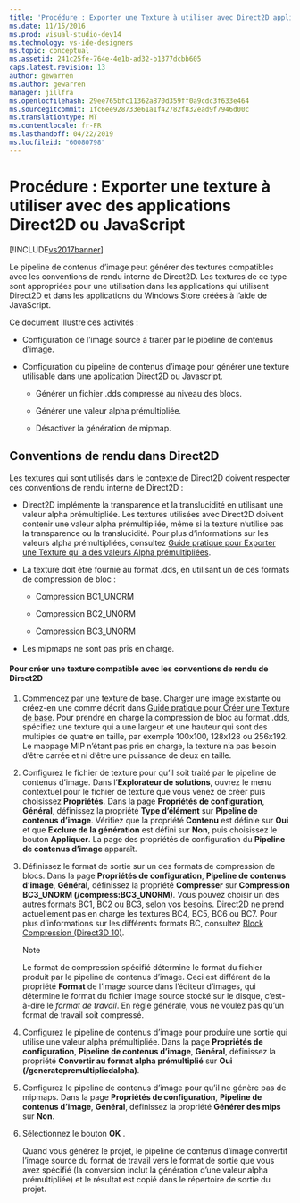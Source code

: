 ```yaml
---
title: 'Procédure : Exporter une Texture à utiliser avec Direct2D applications JavaScript ou Direct2d | Microsoft Docs'
ms.date: 11/15/2016
ms.prod: visual-studio-dev14
ms.technology: vs-ide-designers
ms.topic: conceptual
ms.assetid: 241c25fe-764e-4e1b-ad32-b1377dcbb605
caps.latest.revision: 13
author: gewarren
ms.author: gewarren
manager: jillfra
ms.openlocfilehash: 29ee765bfc11362a870d359ff0a9cdc3f633e464
ms.sourcegitcommit: 1fc6ee928733e61a1f42782f832ead9f7946d00c
ms.translationtype: MT
ms.contentlocale: fr-FR
ms.lasthandoff: 04/22/2019
ms.locfileid: "60080798"
---
```

# <a name="how-to-export-a-texture-for-use-with-direct2d-or-javascipt-apps"></a>Procédure : Exporter une texture à utiliser avec des applications Direct2D ou JavaScript
[!INCLUDE[vs2017banner](../includes/vs2017banner.md)]

Le pipeline de contenus d’image peut générer des textures compatibles avec les conventions de rendu interne de Direct2D. Les textures de ce type sont appropriées pour une utilisation dans les applications qui utilisent Direct2D et dans les applications du Windows Store créées à l’aide de JavaScript.  
  
 Ce document illustre ces activités :  
  
- Configuration de l’image source à traiter par le pipeline de contenus d’image.  
  
- Configuration du pipeline de contenus d’image pour générer une texture utilisable dans une application Direct2D ou Javascript.  
  
    - Générer un fichier .dds compressé au niveau des blocs.  
  
    - Générer une valeur alpha prémultipliée.  
  
    - Désactiver la génération de mipmap.  
  
## <a name="rendering-conventions-in-direct2d"></a>Conventions de rendu dans Direct2D  
 Les textures qui sont utilisés dans le contexte de Direct2D doivent respecter ces conventions de rendu interne de Direct2D :  
  
- Direct2D implémente la transparence et la translucidité en utilisant une valeur alpha prémultipliée. Les textures utilisées avec Direct2D doivent contenir une valeur alpha prémultipliée, même si la texture n’utilise pas la transparence ou la translucidité. Pour plus d’informations sur les valeurs alpha prémultipliées, consultez [Guide pratique pour Exporter une Texture qui a des valeurs Alpha prémultipliées](../designers/how-to-export-a-texture-that-has-premultiplied-alpha.md).  
  
- La texture doit être fournie au format .dds, en utilisant un de ces formats de compression de bloc :  
  
    - Compression BC1_UNORM  
  
    - Compression BC2_UNORM  
  
    - Compression BC3_UNORM  
  
- Les mipmaps ne sont pas pris en charge.  
  
#### <a name="to-create-a-texture-thats-compatible-with-direct2d-rendering-conventions"></a>Pour créer une texture compatible avec les conventions de rendu de Direct2D  
  
1. Commencez par une texture de base. Charger une image existante ou créez-en une comme décrit dans [Guide pratique pour Créer une Texture de base](../designers/how-to-create-a-basic-texture.md). Pour prendre en charge la compression de bloc au format .dds, spécifiez une texture qui a une largeur et une hauteur qui sont des multiples de quatre en taille, par exemple 100x100, 128x128 ou 256x192. Le mappage MIP n’étant pas pris en charge, la texture n’a pas besoin d’être carrée et ni d’être une puissance de deux en taille.  
  
2. Configurez le fichier de texture pour qu’il soit traité par le pipeline de contenus d’image. Dans l’**Explorateur de solutions**, ouvrez le menu contextuel pour le fichier de texture que vous venez de créer puis choisissez **Propriétés**. Dans la page **Propriétés de configuration**, **Général**, définissez la propriété **Type d’élément** sur **Pipeline de contenus d’image**. Vérifiez que la propriété **Contenu** est définie sur **Oui** et que **Exclure de la génération** est défini sur **Non**, puis choisissez le bouton **Appliquer**. La page des propriétés de configuration du **Pipeline de contenus d’image** apparaît.  
  
3. Définissez le format de sortie sur un des formats de compression de blocs. Dans la page **Propriétés de configuration**, **Pipeline de contenus d’image**, **Général**, définissez la propriété **Compresser** sur **Compression BC3_UNORM (/compress:BC3_UNORM)**. Vous pouvez choisir un des autres formats BC1, BC2 ou BC3, selon vos besoins. Direct2D ne prend actuellement pas en charge les textures BC4, BC5, BC6 ou BC7. Pour plus d’informations sur les différents formats BC, consultez [Block Compression (Direct3D 10)](http://msdn.microsoft.com/library/windows/desktop/bb694531.aspx).  
  
   > [!NOTE]
   >  Le format de compression spécifié détermine le format du fichier produit par le pipeline de contenus d’image. Ceci est différent de la propriété **Format** de l’image source dans l’éditeur d’images, qui détermine le format du fichier image source stocké sur le disque, c’est-à-dire le *format de travail*. En règle générale, vous ne voulez pas qu’un format de travail soit compressé.  
  
4. Configurez le pipeline de contenus d’image pour produire une sortie qui utilise une valeur alpha prémultipliée. Dans la page **Propriétés de configuration**, **Pipeline de contenus d’image**, **Général**, définissez la propriété **Convertir au format alpha prémultiplié** sur **Oui (/generatepremultipliedalpha)**.  
  
5. Configurez le pipeline de contenus d’image pour qu’il ne génère pas de mipmaps. Dans la page **Propriétés de configuration**, **Pipeline de contenus d’image**, **Général**, définissez la propriété **Générer des mips** sur **Non**.  
  
6. Sélectionnez le bouton **OK** .  
  
   Quand vous générez le projet, le pipeline de contenus d’image convertit l’image source du format de travail vers le format de sortie que vous avez spécifié (la conversion inclut la génération d’une valeur alpha prémultipliée) et le résultat est copié dans le répertoire de sortie du projet.
